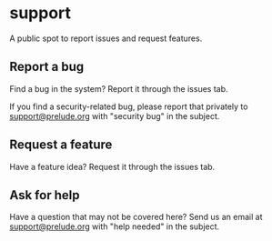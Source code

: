 # support

A public spot to report issues and request features.

## Report a bug

Find a bug in the system? Report it through the issues tab. 

If you find a security-related bug, please report that privately to support@prelude.org with "security bug" in the subject.

## Request a feature

Have a feature idea? Request it through the issues tab.

## Ask for help

Have a question that may not be covered here? Send us an email at support@prelude.org with "help needed" in the subject.
